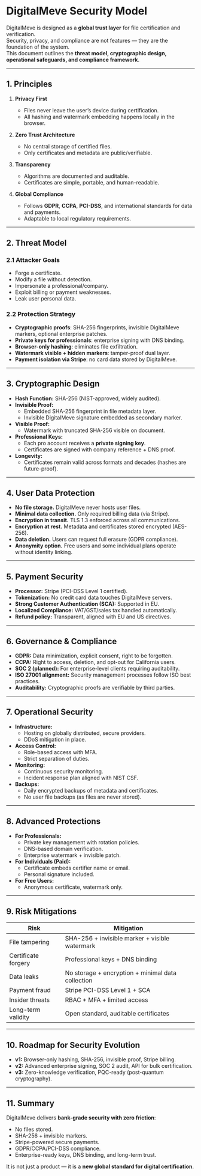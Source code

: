 # DigitalMeve Security Model

DigitalMeve is designed as a **global trust layer** for file certification and verification.  
Security, privacy, and compliance are not features — they are the foundation of the system.  
This document outlines the **threat model, cryptographic design, operational safeguards, and compliance framework**.

---

## 1. Principles

1. **Privacy First**  
   - Files never leave the user’s device during certification.  
   - All hashing and watermark embedding happens locally in the browser.  

2. **Zero Trust Architecture**  
   - No central storage of certified files.  
   - Only certificates and metadata are public/verifiable.  

3. **Transparency**  
   - Algorithms are documented and auditable.  
   - Certificates are simple, portable, and human-readable.  

4. **Global Compliance**  
   - Follows **GDPR**, **CCPA**, **PCI-DSS**, and international standards for data and payments.  
   - Adaptable to local regulatory requirements.  

---

## 2. Threat Model

### 2.1 Attacker Goals
- Forge a certificate.  
- Modify a file without detection.  
- Impersonate a professional/company.  
- Exploit billing or payment weaknesses.  
- Leak user personal data.  

### 2.2 Protection Strategy
- **Cryptographic proofs**: SHA-256 fingerprints, invisible DigitalMeve markers, optional enterprise patches.  
- **Private keys for professionals**: enterprise signing with DNS binding.  
- **Browser-only hashing**: eliminates file exfiltration.  
- **Watermark visible + hidden markers**: tamper-proof dual layer.  
- **Payment isolation via Stripe**: no card data stored by DigitalMeve.  

---

## 3. Cryptographic Design

- **Hash Function:** SHA-256 (NIST-approved, widely audited).  
- **Invisible Proof:**  
  - Embedded SHA-256 fingerprint in file metadata layer.  
  - Invisible DigitalMeve signature embedded as secondary marker.  
- **Visible Proof:**  
  - Watermark with truncated SHA-256 visible on document.  
- **Professional Keys:**  
  - Each pro account receives a **private signing key**.  
  - Certificates are signed with company reference + DNS proof.  
- **Longevity:**  
  - Certificates remain valid across formats and decades (hashes are future-proof).  

---

## 4. User Data Protection

- **No file storage.** DigitalMeve never hosts user files.  
- **Minimal data collection.** Only required billing data (via Stripe).  
- **Encryption in transit.** TLS 1.3 enforced across all communications.  
- **Encryption at rest.** Metadata and certificates stored encrypted (AES-256).  
- **Data deletion.** Users can request full erasure (GDPR compliance).  
- **Anonymity option.** Free users and some individual plans operate without identity linking.  

---

## 5. Payment Security

- **Processor:** Stripe (PCI-DSS Level 1 certified).  
- **Tokenization:** No credit card data touches DigitalMeve servers.  
- **Strong Customer Authentication (SCA):** Supported in EU.  
- **Localized Compliance:** VAT/GST/sales tax handled automatically.  
- **Refund policy:** Transparent, aligned with EU and US directives.  

---

## 6. Governance & Compliance

- **GDPR:** Data minimization, explicit consent, right to be forgotten.  
- **CCPA:** Right to access, deletion, and opt-out for California users.  
- **SOC 2 (planned):** For enterprise-level clients requiring auditability.  
- **ISO 27001 alignment:** Security management processes follow ISO best practices.  
- **Auditability:** Cryptographic proofs are verifiable by third parties.  

---

## 7. Operational Security

- **Infrastructure:**  
  - Hosting on globally distributed, secure providers.  
  - DDoS mitigation in place.  
- **Access Control:**  
  - Role-based access with MFA.  
  - Strict separation of duties.  
- **Monitoring:**  
  - Continuous security monitoring.  
  - Incident response plan aligned with NIST CSF.  
- **Backups:**  
  - Daily encrypted backups of metadata and certificates.  
  - No user file backups (as files are never stored).  

---

## 8. Advanced Protections

- **For Professionals:**  
  - Private key management with rotation policies.  
  - DNS-based domain verification.  
  - Enterprise watermark + invisible patch.  
- **For Individuals (Paid):**  
  - Certificate embeds certifier name or email.  
  - Personal signature included.  
- **For Free Users:**  
  - Anonymous certificate, watermark only.  

---

## 9. Risk Mitigations

| Risk                        | Mitigation                                               |
|-----------------------------|----------------------------------------------------------|
| File tampering              | SHA-256 + invisible marker + visible watermark           |
| Certificate forgery         | Professional keys + DNS binding                          |
| Data leaks                  | No storage + encryption + minimal data collection        |
| Payment fraud               | Stripe PCI-DSS Level 1 + SCA                             |
| Insider threats             | RBAC + MFA + limited access                              |
| Long-term validity          | Open standard, auditable certificates                    |

---

## 10. Roadmap for Security Evolution

- **v1:** Browser-only hashing, SHA-256, invisible proof, Stripe billing.  
- **v2:** Advanced enterprise signing, SOC 2 audit, API for bulk certification.  
- **v3:** Zero-knowledge verification, PQC-ready (post-quantum cryptography).  

---

## 11. Summary

DigitalMeve delivers **bank-grade security with zero friction**:  
- No files stored.  
- SHA-256 + invisible markers.  
- Stripe-powered secure payments.  
- GDPR/CCPA/PCI-DSS compliance.  
- Enterprise-ready keys, DNS binding, and long-term trust.  

It is not just a product — it is a **new global standard for digital certification**.
